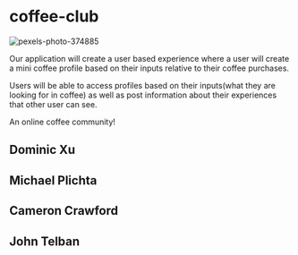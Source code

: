 # coffee-club

![pexels-photo-374885](https://user-images.githubusercontent.com/58678985/76912328-b88b8a80-6870-11ea-846e-6d9b995d07da.jpeg)

Our application will create a user based experience where a user will create a mini coffee profile based on their inputs relative to their coffee purchases.

Users will be able to access profiles based on their inputs(what they are looking for in coffee) as well as post information about their experiences that other user can see.

An online coffee community!



## Dominic Xu
## Michael Plichta
## Cameron Crawford
## John Telban